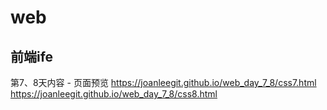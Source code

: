 # web
## 前端ife

第7、8天内容 - 页面预览
  https://joanleegit.github.io/web_day_7_8/css7.html
  https://joanleegit.github.io/web_day_7_8/css8.html
